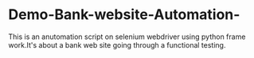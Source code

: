 # Demo-Bank-website-Automation-
This is an anutomation script on selenium webdriver using python frame work.It's about a bank web site going through a functional testing. 
